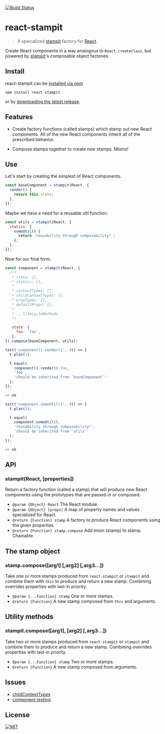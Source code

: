 [![Build Status](https://travis-ci.org/troutowicz/react-stampit.svg)](https://travis-ci.org/troutowicz/react-stampit)

# react-stampit

> A specialized [stampit](https://github.com/ericelliott/stampit) factory for [React](https://github.com/facebook/react).

Create React components in a way analogous to `React.createClass`, but powered by [stampit](https://github.com/ericelliott/stampit)'s composable object factories.

## Install

react-stampit can be [installed via npm](https://www.npmjs.com/package/react-stampit)

```
npm install react-stampit
```

or by [downloading the latest release](https://github.com/troutowicz/react-stampit/releases).

## Features

 * Create factory functions (called stamps) which stamp out new React components. All of the new React components inherit all of the prescribed behavior.

 * Compose stamps together to create new stamps. Mixins!

## Use

Let's start by creating the simplest of React components.

```js
const baseComponent = stampit(React, {
  render() {
    return this.state;
  },
});
```

Maybe we have a need for a reusable util function.

```js
const utils = stampit(React, {
  statics: {
    someUtil() {
      return 'reusability through composability!';
    },
  },
});
```

Now for our final form.

```js
const component = stampit(React, {
  /**
   * state: {},
   * statics: {},
   *
   * contextTypes: {},
   * childContextTypes: {}.
   * propTypes: {},
   * defaultProps: {},
   *
   * ...lifecycleMethods
   */

   state: {
     foo: 'foo',
   },
}).compose(baseComponent, utils);
```

```js
test('component().render()', (t) => {
  t.plan(1);

  t.equal(
    component().render().foo,
    'foo',
    'should be inherited from `baseComponent`'
  );
});

>> ok

test('component.someUtil()', (t) => {
  t.plan(1);

  t.equal(
    component.someUtil(),
    'reusability through composability!',
    'should be inherited from `utils`'
  );
});

>> ok
```

## API

### stampit(React, [properties])

Return a factory function (called a stamp) that will produce new React components using the prototypes that are passed in or composed.

* `@param {Object} React` The React module.
* `@param {Object} [props]` A map of property names and values specialized for React.
* `@return {Function} stamp` A factory to produce React components using the given properties.
* `@return {Function} stamp.compose` Add mixin (stamp) to stamp. Chainable.

## The stamp object

### stamp.compose([arg1] [,arg2] [,arg3...])

Take one or more stamps produced from `react-stampit` or `stampit` and
combine them with `this` to produce and return a new stamp.
Combining overrides properties with last-in priority.

* `@param {...Function} stamp` One or more stamps.
* `@return {Function}` A new stamp composed from `this` and arguments.

## Utility methods

### stampit.compose([arg1], [arg2] [,arg3...])

Take two or more stamps produced from `react-stampit` or `stampit` and
combine them to produce and return a new stamp. Combining overrides
properties with last-in priority.

* `@param {...Function} stamp` Two or more stamps.
* `@return {Function}` A new stamp composed from arguments.

## Issues
* [childContextTypes](https://github.com/facebook/react/pull/3940)
* [component testing](https://github.com/facebook/react/pull/3941)

## License
[![MIT](https://img.shields.io/badge/license-MIT-blue.svg)](http://troutowicz.mit-license.org)
